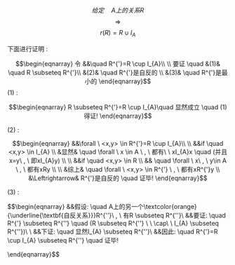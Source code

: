 $$给定 \quad A上的关系R$$
$$\Rightarrow$$
$$\tag{定理1}r(R)=R \cup I_{A}$$

下面进行证明 :

$$\begin{eqnarray}
令 &&\quad R^{'}=R \cup I_{A}\\ \\
要证 \quad &(1)& \quad R \subseteq R^{'}\\
&(2)& \quad R^{'}是自反的 \\
&(3)& \quad R^{'}是最小的
\end{eqnarray}$$
(1) :

$$\begin{eqnarray}
R \subseteq R^{'}=R \cup I_{A}\quad 显然成立 \quad (1)得证!
\end{eqnarray}$$

(2) :

$$\begin{eqnarray}
&&\forall \ <x,y> \in R^{'}=R \cup I_{A}\\ \\
&&if \quad <x,y> \in I_{A} \\
&显然& \quad \forall \ x \in A \ , \ 都有\ \ xI_{A}x  \quad (并且x=y\ , \ 即xI_{A}y) \\ \\
&&if \quad <x,y> \in R \\
&& \quad \forall \ x\ , \ y\in A \ , \ 都有xRy \\ \\
&综上& \quad \forall \ <x,y> \in R^{'} \ , \ 都有xR^{'}y \\
&\Leftrightarrow& R^{'}是自反的 \quad 证毕!
\end{eqnarray}$$

(3) :

$$\begin{eqnarray}
&&假设: \quad A上的另一个\textcolor{orange}{\underline{\textbf{自反关系}}}R^{''}\ , \ 有R \subseteq R^{''}\\
&&要证: \quad R^{'} \subseteq R^{''} \quad (R \subseteq R^{''} \ \ \cap\ \ I_{A} \subseteq R^{''})\\ \\
&&下证: \quad 显然I_{A} \subseteq R^{''}\\
&&因此: \quad R^{'}=R \cup I_{A} \subseteq R^{''} \quad 证毕!

\end{eqnarray}$$